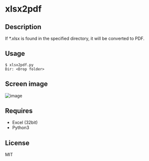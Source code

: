 # xlsx2pdf 

## Description  
If \*.xlsx is found in the specified directory, it will be converted to PDF.    

## Usage  
```
$ xlsx2pdf.py
Dir: <Drop folder>
```

## Screen image  
![image](https://user-images.githubusercontent.com/10069642/86093781-7ec25500-baea-11ea-9f66-428a395f45d5.png)

## Requires  
- Excel (32bit)
- Python3

## License
MIT
